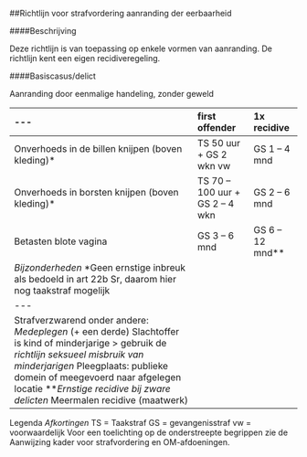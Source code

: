 <meta http-equiv='Content-Type' content='text/html; charset=utf-8' />

##Richtlijn voor strafvordering aanranding der eerbaarheid

####Beschrijving

Deze richtlijn is van toepassing op enkele vormen van aanranding. De richtlijn kent een eigen recidiveregeling.    

####Basiscasus/delict

Aanranding door eenmalige handeling, zonder geweld  

|--- | first offender  | 1x recidive  |
|:---|:---|:---|
| Onverhoeds in de billen knijpen (boven kleding)*  | TS 50 uur + GS 2 wkn vw  | GS 1 – 4 mnd  |
| Onverhoeds in borsten knijpen (boven kleding)*  | TS 70 – 100 uur + GS 2 – 4 wkn  | GS 2 – 6 mnd  |
| Betasten blote vagina  | GS 3 – 6 mnd  | GS 6 – 12 mnd**  |
|  *Bijzonderheden*   *Geen ernstige inbreuk als bedoeld in art 22b Sr, daarom hier nog taakstraf mogelijk  |
| --- |
| Strafverzwarend onder andere:   *Medeplegen* (+ een derde)  Slachtoffer is kind of minderjarige > gebruik de *richtlijn seksueel misbruik van minderjarigen*   Pleegplaats: publieke domein of meegevoerd naar afgelegen locatie  ***Ernstige recidive bij zware delicten*   Meermalen recidive (maatwerk)  |

Legenda  *Afkortingen*  TS = Taakstraf GS = gevangenisstraf vw = voorwaardelijk Voor een toelichting op de onderstreepte begrippen zie de Aanwijzing kader voor strafvordering en OM-afdoeningen.     

